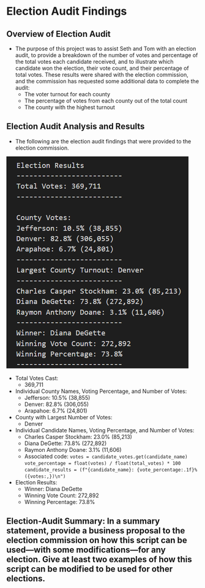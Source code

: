 # Election Audit Findings

## Overview of Election Audit
- The purpose of this project was to assist Seth and Tom with an election audit, to provide a breakdown of the number of votes and percentage of the total votes each candidate received, and to illustrate which candidate won the election, their vote count, and their percentage of total votes.  These results were shared with the election commission, and the commission has requested some additional data to complete the audit:
  - The voter turnout for each county
  - The percentage of votes from each county out of the total count
  - The county with the highest turnout


## Election Audit Analysis and Results
- The following are the election audit findings that were provided to the election commission.

![Election_Results_Findings](Resources/Election_Results_Findings.PNG)

- Total Votes Cast: 
  - 369,711
- Individual County Names, Voting Percentage, and Number of Votes:
  - Jefferson: 10.5% (38,855)
  - Denver: 82.8% (306,055)
  - Arapahoe: 6.7% (24,801)
- County with Largest Number of Votes:
  - Denver
- Individual Candidate Names, Voting Percentage, and Number of Votes:
   - Charles Casper Stockham: 23.0% (85,213)
   - Diana DeGette: 73.8% (272,892)
   - Raymon Anthony Doane: 3.1% (11,606) 
   - Associated code: `votes = candidate_votes.get(candidate_name) vote_percentage = float(votes) / float(total_votes) * 100 candidate_results = (f"{candidate_name}: {vote_percentage:.1f}% ({votes:,})\n")`
- Election Results:
  - Winner: Diana DeGette
  - Winning Vote Count: 272,892
  - Winning Percentage: 73.8% 
## Election-Audit Summary: In a summary statement, provide a business proposal to the election commission on how this script can be used—with some modifications—for any election. Give at least two examples of how this script can be modified to be used for other elections.
